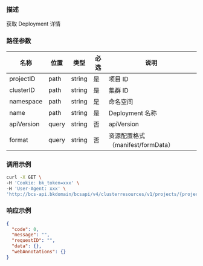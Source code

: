 ### 描述

获取 Deployment 详情

### 路径参数

| 名称         | 位置    | 类型     | 必选 | 说明                        |
|------------|-------|--------|----|---------------------------|
| projectID  | path  | string | 是  | 项目 ID                     |
| clusterID  | path  | string | 是  | 集群 ID                     |
| namespace  | path  | string | 是  | 命名空间                      |
| name       | path  | string | 是  | Deployment 名称             |
| apiVersion | query | string | 否  | apiVersion                |
| format     | query | string | 否  | 资源配置格式（manifest/formData） |

### 调用示例

```sh
curl -X GET \
-H 'Cookie: bk_token=xxx' \
-H 'User-Agent: xxx' \
'http://bcs-api.bkdomain/bcsapi/v4/clusterresources/v1/projects/{projectID}/clusters/{clusterID}/namespaces/{namespace}/workloads/deployments/{name}'
```

### 响应示例

```json
{
  "code": 0,
  "message": "",
  "requestID": "",
  "data": {},
  "webAnnotations": {}
}
```